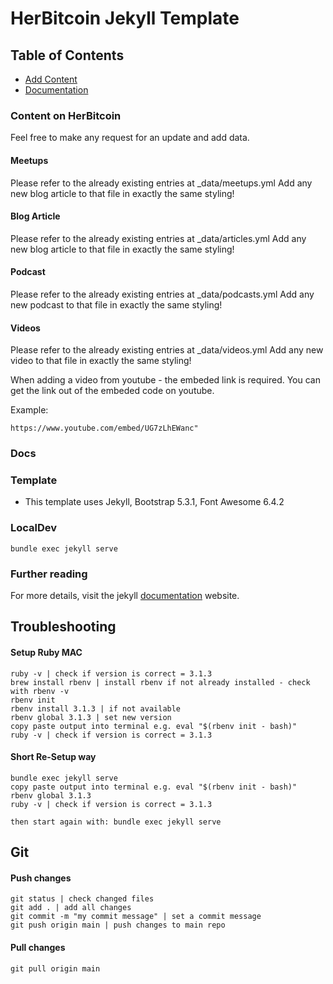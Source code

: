 HerBitcoin Jekyll Template
====================

## Table of Contents

* [Add Content](#-content)
* [Documentation](#-docs)

### Content on HerBitcoin
Feel free to make any request for an update and add data.

#### Meetups
Please refer to the already existing entries at _data/meetups.yml
Add any new blog article to that file in exactly the same styling!

#### Blog Article
Please refer to the already existing entries at _data/articles.yml
Add any new blog article to that file in exactly the same styling!

#### Podcast
Please refer to the already existing entries at _data/podcasts.yml
Add any new podcast to that file in exactly the same styling!

#### Videos
Please refer to the already existing entries at _data/videos.yml
Add any new video to that file in exactly the same styling!

When adding a video from youtube - the embeded link is required. 
You can get the link out of the embeded code on youtube.

Example: 
```
https://www.youtube.com/embed/UG7zLhEWanc"
```

### Docs

### Template
- This template uses Jekyll, Bootstrap 5.3.1, Font Awesome 6.4.2

### LocalDev
```
bundle exec jekyll serve
```
### Further reading
For more details, visit the jekyll [documentation](http://jekyllrb.com/) website.

## Troubleshooting
#### Setup Ruby MAC
```
ruby -v | check if version is correct = 3.1.3
brew install rbenv | install rbenv if not already installed - check with rbenv -v
rbenv init
rbenv install 3.1.3 | if not available
rbenv global 3.1.3 | set new version
copy paste output into terminal e.g. eval "$(rbenv init - bash)"
ruby -v | check if version is correct = 3.1.3
```
#### Short Re-Setup way
```
bundle exec jekyll serve
copy paste output into terminal e.g. eval "$(rbenv init - bash)"
rbenv global 3.1.3
ruby -v | check if version is correct = 3.1.3

then start again with: bundle exec jekyll serve
```

## Git 
#### Push changes
```
git status | check changed files
git add . | add all changes
git commit -m "my commit message" | set a commit message
git push origin main | push changes to main repo
```
#### Pull changes
```
git pull origin main
```